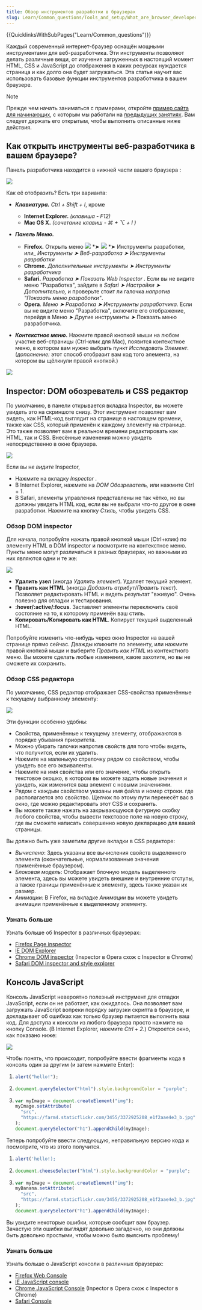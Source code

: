 ```yaml
---
title: Обзор инструментов разработки в браузерах
slug: Learn/Common_questions/Tools_and_setup/What_are_browser_developer_tools
---
```


{{QuicklinksWithSubPages("Learn/Common_questions")}}

Каждый современный интернет-браузер оснащён мощными инструментами для веб-разработчика. Эти инструменты позволяют делать различные вещи, от изучения загруженных в настоящий момент HTML, CSS и JavaScript до отображения в каких ресурсах нуждается страница и как долго она будет загружаться. Эта статья научит вас использовать базовые функции инструментов разработчика в вашем браузере.

> [!NOTE]
> Прежде чем начать заниматься с примерами, откройте [пример сайта для начинающих](http://mdn.github.io/beginner-html-site-scripted/), с которым мы работали на [предыдущих занятиях](/en-US/Learn/Getting_started_with_the_web). Вам следует держать его открытым, чтобы выполнить описанные ниже действия.

## Как открыть инструменты веб-разработчика в вашем браузере?

Панель разработчика находится в нижней части вашего браузера :

![](screenshot_from_2014-11-25_12-32-57.png)

Как её отобразить? Есть три варианта:

- _**Клавиатура.**_ _Ctrl + Shift + I_, кроме

  - **Internet Explorer.** _(клавиша - F12)_
  - **Mac OS X.** _(сочетание клавиш - ⌘ + ⌥ + I )_

- _**Панель Меню.**_

  - **Firefox.** Открыть меню ![](2014-01-10-13-08-08-f52b8c.png) *➤ ![](screenshot_from_2014-11-26_14-24-56.png) *➤ Инструменты разработки, или\_ _Инструменты ➤_ _Веб-разработка ➤ Инструменты разработки_
  - **Chrome.** _Дополнительные инструменты ➤ Инструменты разработчика_
  - **Safari.** _Разработка ➤ Показать Web Inspector ._ Если вы не видите меню "Разработка", зайдите в _Safari ➤ Настройки ➤ Дополнительно,_ и проверьте стоит ли галочка _напротив "Показать меню разработки"_.
  - **Opera**. _Меню_ _➤_ _Разработка ➤ Инструменты разработчика._ Если вы не видите меню "Разработка", включите его отображение, перейдя в Меню _➤_ Другие инструменты _➤_ Показать меню разработчика.

- **_Контекстное меню._** Нажмите правой кнопкой мыши на любом участке веб-страницы (Ctrl-клик для Mac), появится контекстное меню, в котором вам нужно выбрать пункт _Исследовать Элемент_. (_дополнение:_ этот способ отобразит вам код того элемента, на котором вы щёлкнули правой кнопкой.)

![](inspect-element-option.png)

## Inspector: DOM обозреватель и CSS редактор

По умолчанию, в панели открывается вкладка Inspector, вы можете увидеть это на скриншоте снизу. Этот инструмент позволяет вам видеть, как HTML-код выглядит на странице в настоящем времени, также как CSS, который применён к каждому элементу на странице. Это также позволяет вам в реальном времени редактировать как HTML, так и CSS. Внесённые изменения можно увидеть непосредственно в окне браузера.

![](inspector.png)

Если вы н*е видите* Inspector,

- Нажмите на вкладку _Inspector_ .
- В Internet Explorer, нажмите на _DOM Обозреватель,_ или нажмите Ctrl + 1.
- В Safari, элементы управления представлены не так чётко, но вы должны увидеть HTML код, если вы не выбрали что-то другое в окне разработки. Нажмите на кнопку _Стиль,_ чтобы увидеть CSS.

### Обзор DOM inspector

Для начала, попробуйте нажать правой кнопкой мыши (Ctrl+клик) по элементу HTML в DOM inspector и посмотрите на контекстное меню. Пункты меню могут различаться в разных браузерах, но важными из них являются одни и те же:

![](dev-tool-context-menu.png)

- **Удалить узел** (иногда _Удалить элемент_). Удаляет текущий элемент.
- **Править как HTML** (иногда _Добавить атрибут_/_Править текст_). Позволяет редактировать HTML и видеть результат "вживую". Очень полезно для отладки и тестирования.
- **:hover/:active/:focus**. Заставляет элементы переключить своё состояние на то, к которому применён ваш стиль.
- **Копировать/Копировать как HTML**. Копирует текущий выделенный HTML.

Попробуйте изменить что-нибудь через окно Inspector на вашей странице прямо сейчас. Дважды кликните по элементу, или нажмите правой кнопкой мыши и выберите _Править как HTML_ из контекстного меню. Вы можете сделать любые изменения, какие захотите, но вы не сможете их сохранить.

### Обзор CSS редактора

По умолчанию, CSS редактор отображает CSS-свойства применённые к текущему выбранному элементу:

![](css-viewer-2.png)

Эти функции особенно удобны:

- Свойства, применённые к текущему элементу, отображаются в порядке убывания приоритета.
- Можно убирать галочки напротив свойств для того чтобы видеть, что получится, если их удалить.
- Нажмите на маленькую стрелочку рядом со свойством, чтобы увидеть все его эквиваленты.
- Нажмите на имя свойства или его значение, чтобы открыть текстовое окошко, в котором вы можете задать новые значения и увидеть, как изменится ваш элемент с новыми значениями.
- Рядом с каждым свойством указаны имя файла и номер строки. где располагается это свойство. Щелчок по этому пути перенесёт вас в окно, где можно редактировать этот CSS и сохранить.
- Вы можете также нажать на закрывающуюся фигурную скобку любого свойства, чтобы вывести текстовое поле на новую строку, где вы сможете написать совершенно новую декларацию для вашей страницы.

Вы должно быть уже заметили другие вкладки в CSS редакторе:

- _Вычислено_: Здесь указаны все вычисления свойств выделенного элемента (окончательные, нормализованные значения применённые браузером).
- _Блоковая модель_: Отображает блочную модель выделенного элемента, здесь вы можете увидеть внешние и внутренние отступы, а также границы применённые к элементу, здесь также указан их размер.
- _Анимации_: В Firefox, на вкладке _Анимации_ вы можете увидеть анимации применённые к выделенному элементу.

### Узнать больше

Узнать больше об Inspector в различных браузерах:

- [Firefox Page inspector](/ru/docs/Tools/Page_Inspector)
- [IE DOM Explorer](http://msdn.microsoft.com/en-us/library/ie/dn255008%28v=vs.85%29.aspx)
- [Chrome DOM inspector](https://developers.google.com/web/tools/chrome-devtools/?hl=ru) (Inspector в Opera схож с Inspector в Chrome)
- [Safari DOM inspector and style explorer](https://developer.apple.com/library/safari/documentation/AppleApplications/Conceptual/Safari_Developer_Guide/ResourcesandtheDOM/ResourcesandtheDOM.html#//apple_ref/doc/uid/TP40007874-CH3-SW1)

## Консоль JavaScript

Консоль JavaScript невероятно полезный инструмент для отладки JavaScript, если он не работает, как ожидалось. Она позволяет вам загружать JavaScript вопреки порядку загрузки скрипта в браузере, и докладывает об ошибках как только браузер пытается выполнить ваш код. Для доступа к консоли из любого браузера просто нажмите на кнопку Console. (В Internet Explorer, нажмите _Ctrl + 2_.) Откроется окно, как показано ниже:

![](console.png)

Чтобы понять, что происходит, попробуйте ввести фрагменты кода в консоль один за другим (и затем нажмите Enter):

1. ```js
   alert("hello!");
   ```

2. ```js
   document.querySelector("html").style.backgroundColor = "purple";
   ```

3. ```js
   var myImage = document.createElement("img");
   myImage.setAttribute(
     "src",
     "https://farm4.staticflickr.com/3455/3372925208_e1f2aae4e3_b.jpg",
   );
   document.querySelector("h1").appendChild(myImage);
   ```

Теперь попробуйте ввести следующую, неправильную версию кода и посмотрите, что из этого получится.

1. ```js
   alert('hello!);
   ```

2. ```js
   document.cheeseSelector("html").style.backgroundColor = "purple";
   ```

3. ```js
   var myImage = document.createElement("img");
   myBanana.setAttribute(
     "src",
     "https://farm4.staticflickr.com/3455/3372925208_e1f2aae4e3_b.jpg",
   );
   document.querySelector("h1").appendChild(myImage);
   ```

Вы увидите некоторые ошибки, которые сообщит вам браузер. Зачастую эти ошибки выглядят довольно загадочно, но они должны быть довольно простыми, чтобы можно было выяснить проблему!

### Узнать больше

Узнать больше о JavaScript консоли в различных браузерах:

- [Firefox Web Console](/ru/docs/Tools/Web_Console)
- [IE JavaScript console](http://msdn.microsoft.com/en-us/library/ie/dn255006%28v=vs.85%29.aspx)
- [Chrome JavaScript Console](https://developers.google.com/web/tools/chrome-devtools/?hl=ru) (Inpector в Opera схож с Inspector в Chrome)
- [Safari Console](https://developer.apple.com/library/safari/documentation/AppleApplications/Conceptual/Safari_Developer_Guide/Console/Console.html#//apple_ref/doc/uid/TP40007874-CH6-SW1)
